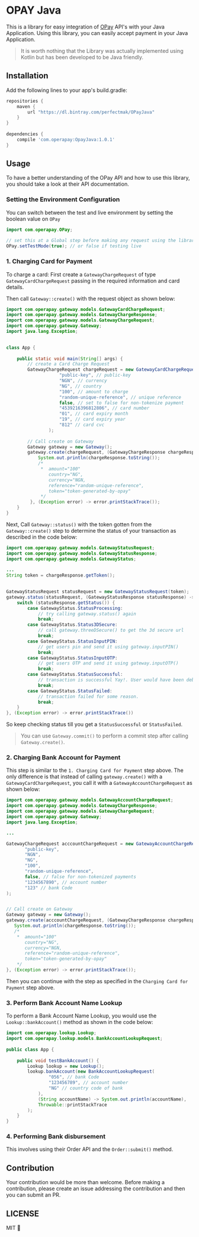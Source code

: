 # OPAY Java 
This is a library for easy integration of [OPay](https://operapay.com) API's with your Java Application.
Using this library, you can easily accept payment in your Java Application.

> It is worth nothing that the Library was actually implemented using Kotlin but has been developed to be Java friendly.

## Installation
Add the following lines to your app's build.gradle:

```groovy
repositories {
    maven {
        url "https://dl.bintray.com/perfectmak/OPayJava"
    }
}
 
dependencies {
    compile 'com.operapay:OpayJava:1.0.1'
}
```

## Usage
To have a better understanding of the OPay API and how to use this library, you should take a look at their 
API documentation.

### Setting the Environment Configuration
You can switch between the test and live environment by setting the boolean value on `OPay`
```java
import com.operapay.OPay;
 
// set this at a Global step before making any request using the library
OPay.setTestMode(true); // or false if testing live

```

### 1. Charging Card for Payment

To charge a card: First create a `GatewayChargeRequest` of type `GatewayCardChargeRequest`
passing in the required information and card details.

Then call `Gateway::create()` with the request object as shown below:

```java
import com.operapay.gateway.models.GatewayCardChargeRequest;
import com.operapay.gateway.models.GatewayChargeResponse;
import com.operapay.gateway.models.GatewayChargeRequest;
import com.operapay.gateway.Gateway;
import java.lang.Exception;

 
class App {
    
    public static void main(String[] args) {
        // create a Card Charge Request
        GatewayChargeRequest chargeRequest = new GatewayCardChargeRequest(
                    "public-key", // public-key
                    "NGN", // currency
                    "NG", // country
                    "100", // amount to charge
                    "random-unique-reference", // unique reference
                    false, // set to false for non-tokenize payment
                    "4539216396812806", // card number
                    "01", // card expiry month
                    "19", // card expiry year
                    "812" // card cvc
                );
        
        // Call create on Gateway
        Gateway gateway = new Gateway();
        gateway.create(chargeRequest, (GatewayChargeResponse chargeResponse) -> {
            System.out.println(chargeResponse.toString());
            /*
             *  amount="100"
                country="NG",
                currency="NGN,
                reference="random-unique-reference",
                token="token-generated-by-opay"
             */
         }, (Exception error) -> error.printStackTrace());
    }
}
```

Next, Call `Gateway::status()` with the token gotten from the `Gateway::create()` step to determine the status of your transaction 
as described in the code below:

```java
import com.operapay.gateway.models.GatewayStatusRequest;
import com.operapay.gateway.models.GatewayStatusResponse;
import com.operapay.gateway.models.GatewayStatus;
 
...
String token = chargeResponse.getToken();
 

GatewayStatusRequest statusRequest = new GatewayStatusRequest(token);
gateway.status(statusRequest, (GatewayStatusResponse statusResponse) -> {
    switch (statusResponse.getStatus()) {
        case GatewayStatus.StatusProcessing:
            // try calling gateway.status() again
            break;
        case GatewayStatus.Status3DSecure:
            // call gateway.threeDSecure() to get the 3d secure url
            break;
        case GatewayStatus.StatusInputPIN:
            // get users pin and send it using gateway.inputPIN()
            break;
        case GatewayStatus.StatusInputOTP:
            // get users OTP and send it using gateway.inputOTP()
            break;
        case GatewayStatus.StatusSuccessful:
            // transaction is successful Yay!. User would have been debited.
            break;
        case GatewayStatus.StatusFailed:
            // transaction failed for some reason.
            break;
    }
}, (Exception error) -> error.printStackTrace())

```

So keep checking status till you get a `StatusSuccessful` or `StatusFailed`.

> You can use `Gateway.commit()` to perform a commit step after calling `Gateway.create()`.

### 2. Charging Bank Account for Payment
This step is similar to the `1. Charging Card for Payment` step above. The only difference 
 is that instead of calling `gateway.create()` with a `GatewayCardChargeRequest`, you call it with 
 a `GatewayAccountChargeRequest` as shown below:
 
 ```java
 import com.operapay.gateway.models.GatewayAccountChargeRequest;
 import com.operapay.gateway.models.GatewayChargeResponse;
 import com.operapay.gateway.models.GatewayChargeRequest;
 import com.operapay.gateway.Gateway;
 import java.lang.Exception;
 
 ...
 
GatewayChargeRequest acccountChargeRequest = new GatewayAccountChargeRequest(
        "public-key",
        "NGN",
        "NG",
        "100",
        "random-unique-reference",
        false, // false for non-tokenized payments
        "1234567890", // account number
        "123" // bank Code
);

 
// Call create on Gateway
Gateway gateway = new Gateway();
gateway.create(acccountChargeRequest, (GatewayChargeResponse chargeResponse) -> {
    System.out.println(chargeResponse.toString());
    /*
     *  amount="100"
        country="NG",
        currency="NGN,
        reference="random-unique-reference",
        token="token-generated-by-opay"
     */
 }, (Exception error) -> error.printStackTrace());
```

Then you can continue with the step as specified in the `Charging Card for Payment` step above.

### 3. Perform Bank Account Name Lookup
To perform a Bank Account Name Lookup, you would use the `Lookup::bankAccount()` method as shown in the code below:

```java
import com.operapay.lookup.Lookup;
import com.operapay.lookup.models.BankAccountLookupRequest;
 
public class App {
 
    public void testBankAccount() {
        Lookup lookup = new Lookup();
        lookup.bankAccount(new BankAccountLookupRequest(
                "056", // bank Code
                "123456789", // account number
                "NG" // country code of bank
            ), 
            (String accountName) -> System.out.println(accountName), 
            Throwable::printStackTrace
        );
    }
}
```

### 4. Performing Bank disbursement
This involves using their Order API and the `Order::submit()` method.


## Contribution
Your contribution would be more than welcome. 
Before making a contribution, please create an issue addressing the contribution and then you can 
submit an PR.

## LICENSE
MIT 🙂